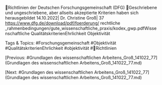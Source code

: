 Richtlinien der Deutschen Forschungsgemeinschaft (DFG) 
Geschriebene und ungeschriebene, aber allseits akzeptierte Kriterien haben sich herausgebildet
14.10.2022| Dr. Christine Groß| 37 https://www.dfg.de/download/pdf/foerderung/ rechtliche _rahmenbedingungen/gute_wissenschaftliche_praxis/kodex_gwp.pdfWissenschaftliche 
QualitätskriterienEhrlichkeit
Objektivität

   Tags & Topics:
   #Forschungsgemeinschaft
   #Objektivität
   #QualitätskriterienEhrlichkeit
   #objektivität
   #Richtlinien

[Previous: #Grundlagen des wissenschaftlichen Arbeitens_Groß_141022_77](Grundlagen des wissenschaftlichen Arbeitens_Groß_141022_77.md)

[Next: #Grundlagen des wissenschaftlichen Arbeitens_Groß_141022_77](Grundlagen des wissenschaftlichen Arbeitens_Groß_141022_77.md)